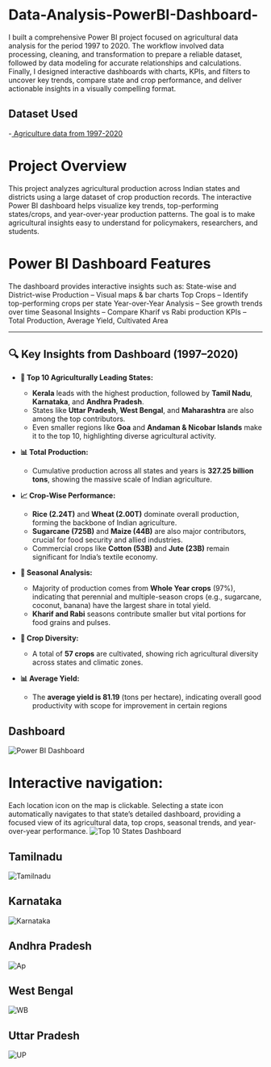 # Data-Analysis-PowerBI-Dashboard-
I built a comprehensive Power BI project focused on agricultural data analysis for the period 1997 to 2020. The workflow involved data processing, cleaning, and transformation to prepare a reliable dataset, followed by data modeling for accurate relationships and calculations. Finally, I designed interactive dashboards with charts, KPIs, and filters to uncover key trends, compare state and crop performance, and deliver actionable insights in a visually compelling format.
## Dataset Used
-<a href="https://github.com/chinnaobulareddy/Data-Analysis-PowerBI-Dashboard-/blob/main/Agriculture%20Dataset123.xlsx"> Agriculture data from 1997-2020</a>
# Project Overview
This project analyzes agricultural production across Indian states and districts using a large dataset of crop production records. The interactive Power BI dashboard helps visualize key trends, top-performing states/crops, and year-over-year production patterns.
The goal is to make agricultural insights easy to understand for policymakers, researchers, and students.

# Power BI Dashboard Features 
The dashboard provides interactive insights such as:
State-wise and District-wise Production – Visual maps & bar charts
Top Crops – Identify top-performing crops per state
Year-over-Year Analysis – See growth trends over time
Seasonal Insights – Compare Kharif vs Rabi production
KPIs – Total Production, Average Yield, Cultivated Area

---

## 🔍 Key Insights from Dashboard (1997–2020)

* **🌾 Top 10 Agriculturally Leading States:**

  * **Kerala** leads with the highest production, followed by **Tamil Nadu**, **Karnataka**, and **Andhra Pradesh**.
  * States like **Uttar Pradesh**, **West Bengal**, and **Maharashtra** are also among the top contributors.
  * Even smaller regions like **Goa** and **Andaman & Nicobar Islands** make it to the top 10, highlighting diverse agricultural activity.

* **📊 Total Production:**

  * Cumulative production across all states and years is **327.25 billion tons**, showing the massive scale of Indian agriculture.

* **📈 Crop-Wise Performance:**

  * **Rice (2.24T)** and **Wheat (2.00T)** dominate overall production, forming the backbone of Indian agriculture.
  * **Sugarcane (725B)** and **Maize (44B)** are also major contributors, crucial for food security and allied industries.
  * Commercial crops like **Cotton (53B)** and **Jute (23B)** remain significant for India’s textile economy.

* **📅 Seasonal Analysis:**

  * Majority of production comes from **Whole Year crops** (97%), indicating that perennial and multiple-season crops (e.g., sugarcane, coconut, banana) have the largest share in total yield.
  * **Kharif and Rabi** seasons contribute smaller but vital portions for food grains and pulses.

* **🌱 Crop Diversity:**

  * A total of **57 crops** are cultivated, showing rich agricultural diversity across states and climatic zones.

* **📊 Average Yield:**

  * The **average yield is 81.19** (tons per hectare), indicating overall good productivity with scope for improvement in certain regions
## Dashboard
 ![ Power BI Dashboard](https://github.com/chinnaobulareddy/Data-Analysis-PowerBI-Dashboard-/blob/main/Screenshot%202025-09-15%20214429.png)
# Interactive navigation:
Each location icon on the map is clickable. Selecting a state icon automatically navigates to that state’s detailed dashboard, providing a focused view of its agricultural data, top crops, seasonal trends, and year-over-year performance.
![ Top 10 States Dashboard](https://github.com/chinnaobulareddy/Data-Analysis-PowerBI-Dashboard-/blob/9ed33bf2a4d8a5b101cb696c3b62c6676c8380f2/Screenshot%202025-09-15%20223133.png)
## Tamilnadu
![ Tamilnadu](https://github.com/chinnaobulareddy/Data-Analysis-PowerBI-Dashboard-/blob/e5d72292af7c335c2e01b3b25851324338bdb661/Screenshot%202025-09-15%20223159.png)
## Karnataka
![ Karnataka](https://github.com/chinnaobulareddy/Data-Analysis-PowerBI-Dashboard-/blob/e5d72292af7c335c2e01b3b25851324338bdb661/Screenshot%202025-09-15%20223219.png)
## Andhra Pradesh
![ Ap](https://github.com/chinnaobulareddy/Data-Analysis-PowerBI-Dashboard-/blob/e5d72292af7c335c2e01b3b25851324338bdb661/Screenshot%202025-09-15%20223240.png)
## West Bengal
![ WB](https://github.com/chinnaobulareddy/Data-Analysis-PowerBI-Dashboard-/blob/e5d72292af7c335c2e01b3b25851324338bdb661/Screenshot%202025-09-15%20223304.png)
## Uttar Pradesh
![ UP](https://github.com/chinnaobulareddy/Data-Analysis-PowerBI-Dashboard-/blob/e5d72292af7c335c2e01b3b25851324338bdb661/Screenshot%202025-09-15%20223328.png)
